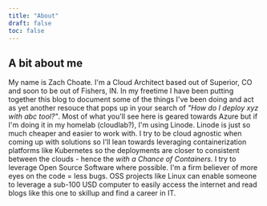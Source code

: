 ```yaml
---
title: "About"
draft: false
toc: false
---
```

## A bit about me

My name is Zach Choate. I'm a Cloud Architect based out of Superior, CO and soon to be out of Fishers, IN. In my freetime I have been putting together this blog to document some of the things I've been doing and act as yet another resouce that pops up in your search of *"How do I deploy xyz with abc tool?"*. Most of what you'll see here is geared towards Azure but if I'm doing it in my homelab (cloudlab?), I'm using Linode. Linode is just so much cheaper and easier to work with. I try to be cloud agnostic when coming up with solutions so I'll lean towards leveraging containerization platforms like Kubernetes so the deployments are closer to consistent between the clouds - hence the *with a Chance of Containers*. I try to leverage Open Source Software where possible. I'm a firm believer of more eyes on the code = less bugs. OSS projects like Linux can enable someone to leverage a sub-100 USD computer to easily access the internet and read blogs like this one to skillup and find a career in IT.